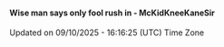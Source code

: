 #### Wise man says only fool rush in - McKidKneeKaneSir
Updated on 09/10/2025 - 16:16:25 (UTC) Time Zone
